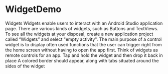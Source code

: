 # WidgetDemo
Widgets
Widgets enable users to interact with an Android Studio application page. There are various kinds of widgets, such as Buttons and TextViews. 
To see all the widgets at your disposal, create a new application project called “Widgets” and select "empty activity".
The main purpose of a control widget is to display often used functions that the user can trigger right from the home screen without having to open the app first.
Think of widgets as remote controls for an app.
Tap and hold the widget and then drop it back in place
A colored border should appear, along with tabs situated around the sides of the widget
